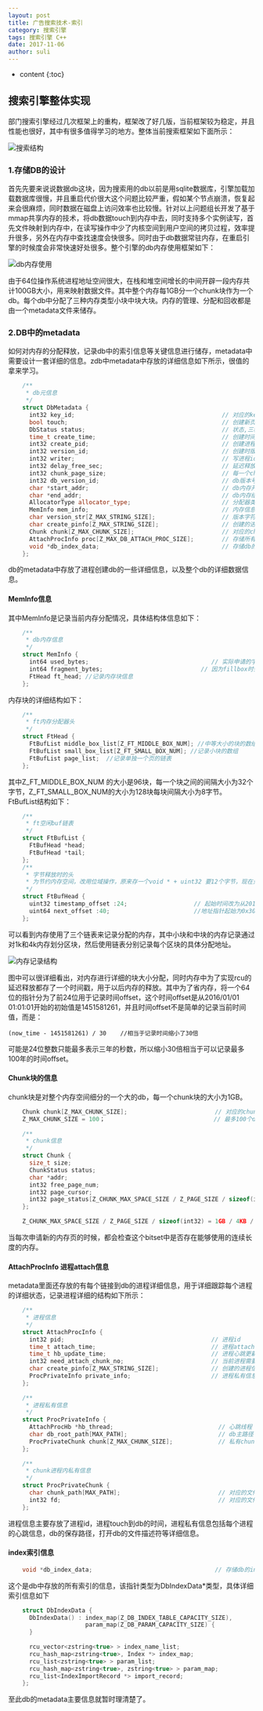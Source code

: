 ```yaml
---
layout: post
title: 广告搜索技术-索引
category: 搜索引擎
tags: 搜索引擎 C++
date: 2017-11-06
author: suli
---
```


* content
{:toc}


## 搜索引擎整体实现

部门搜索引擎经过几次框架上的重构，框架改了好几版，当前框架较为稳定，并且性能也很好，其中有很多值得学习的地方。整体当前搜索框架如下面所示：








![搜索结构](https://blog-1256080294.cos.ap-shanghai.myqcloud.com/22023529.jpg)

### 1.存储DB的设计 

首先先要来说说数据db这块，因为搜索用的db以前是用sqlite数据库，引擎加载加载数据库很慢，并且重启代价很大这个问题比较严重，假如某个节点崩溃，恢复起来会很麻烦，同时数据在磁盘上访问效率也比较慢。针对以上问题组长开发了基于mmap共享内存的技术，将db数据touch到内存中去，同时支持多个实例读写，首先文件映射到内存中，在读写操作中少了内核空间到用户空间的拷贝过程，效率提升很多，另外在内存中查找速度会快很多。同时由于db数据常驻内存，在重启引擎的时候度会非常快速好处很多。整个引擎的db内存使用框架如下：

![db内存使用](https://blog-1256080294.cos.ap-shanghai.myqcloud.com/53352274.jpg)

由于64位操作系统进程地址空间很大，在栈和堆空间增长的中间开辟一段内存共计100GB大小，用来映射数据文件。其中整个内存每1GB分一个chunk块作为一个db。每个db中分配了三种内存类型小块中块大块。内存的管理、分配和回收都是由一个metadata文件来储存。

### 2.DB中的metadata

如何对内存的分配释放，记录db中的索引信息等关键信息进行储存，metadata中需要设计一套详细的信息。zdb中metadata中存放的详细信息如下所示，很值的拿来学习。
```c++
    /**
     * db元信息
     */
    struct DbMetadata {
      int32 key_id;                                          // 对应的key_id,一个进程不允许2个key_id一样的db同时attach
      bool touch;                                            // 创建新页是否touch到内存
      DbStatus status;                                       // 状态,三种状态1，初始化，2，正在attach，3正常
      time_t create_time;                                    // 创建时间
      int32 create_pid;                                      // 创建进程id
      int32 version_id;                                      // 创建时版本号
      int32 writer;                                          // 写进程id
      int32 delay_free_sec;                                  // 延迟释放时长
      int32 chunk_page_size;                                 // 每一个chunk对应的page大小
      int32 db_version_id;                                   // db版本号，创建时写入，用于校验在不同版本的程序中是否兼容
      char *start_addr;                                      // db内存开始地址
      char *end_addr;                                        // db内存结束地址
      AllocatorType allocator_type;                          // 分配器类型
      MemInfo mem_info;                                      // 内存信息
      char version_str[Z_MAX_STRING_SIZE];                   // 版本字符串
      char create_pinfo[Z_MAX_STRING_SIZE];                  // 创建的进程信息
      Chunk chunk[Z_MAX_CHUNK_SIZE];                         // 对应的chunk信息
      AttachProcInfo proc[Z_MAX_DB_ATTACH_PROC_SIZE];        // 存储所有连接到这个db上面的所有信息
      void *db_index_data;                                   // 存储db的index信息
    };
```
db的metadata中存放了进程创建db的一些详细信息，以及整个db的详细数据信息。


#### MemInfo信息

其中MemInfo是记录当前内存分配情况，具体结构体信息如下：
```c++
    /**
     * db内存信息
     */
    struct MemInfo {
      int64 used_bytes;                                   // 实际申请的字节数
      int64 fragment_bytes;                            // 因为fillbox时会产生碎片，这里记录浪费的字节数
      FtHead ft_head; //记录内存块信息
    };
```
内存块的详细结构如下：
```c++
    /**
     * ft内存分配器头
     */
    struct FtHead {
      FtBufList middle_box_list[Z_FT_MIDDLE_BOX_NUM]; //中等大小的块的数组
      FtBufList small_box_list[Z_FT_SMALL_BOX_NUM]; //记录小块的数组
      FtBufList page_list;  //记录单独一个页的链表
    };
```
其中Z_FT_MIDDLE_BOX_NUM 的大小是96块，每一个块之间的间隔大小为32个字节，Z_FT_SMALL_BOX_NUM的大小为128块每块间隔大小为8字节。FtBufList结构如下：
```c++
    /**
     * ft空闲buf链表
     */
    struct FtBufList {
      FtBufHead *head;
      FtBufHead *tail;
    };
    /**
     * 字节释放时的头
     * 为节约内存空间，改用位域操作，原来存一个void * + uint32 要12个字节，现在只要8个字节
     */
    struct FtBufHead {
      uint32 timestamp_offset :24;                   // 起始时间改为从2016/01/01 01:01:01开始
      uint64 next_offset :40;                        //地址指针起始为0x300000000000开始
    };
```
可以看到内存使用了三个链表来记录分配的内存，其中小块和中块的内存记录通过对1k和4k内存划分区块，然后使用链表分别记录每个区块的具体分配地址。

![内存记录结构](https://blog-1256080294.cos.ap-shanghai.myqcloud.com/93510747.jpg)

图中可以很详细看出，对内存进行详细的块大小分配，同时内存中为了实现rcu的延迟释放都存了一个时间戳，用于以后内存的释放。其中为了省内存，将一个64位的指针分为了前24位用于记录时间offset，这个时间offset是从2016/01/01 01:01:01开始的初始值是1451581261，并且时间offset不是简单的记录当前时间值，而是：

    (now_time - 1451581261) / 30    //相当于记录时间缩小了30倍

可能是24位整数只能最多表示三年的秒数，所以缩小30倍相当于可以记录最多100年的时间offset。

#### Chunk块的信息

chunk块是对整个内存空间细分的一个大的db，每一个chunk块的大小为1GB。
```c++
    Chunk chunk[Z_MAX_CHUNK_SIZE];                         // 对应的chunk信息
    Z_MAX_CHUNK_SIZE = 100；                               // 最多100个db
    
    /**
     * chunk信息
     */
    struct Chunk {
      size_t size;                                                             // 大小
      ChunkStatus status;                                                      // 状态 1，未使用，2，正在attach3，正常情况
      char *addr;                                                           // 起始地址
      int32 free_page_num;                                                   // 剩余页数
      int32 page_cursor;                                                      // 游标
      int32 page_status[Z_CHUNK_MAX_SPACE_SIZE / Z_PAGE_SIZE / sizeof(int32)];  // 用一组bitset来表示页是否使用，0未使用，1使用
    };
    
    Z_CHUNK_MAX_SPACE_SIZE / Z_PAGE_SIZE / sizeof(int32) = 1GB / 4KB / 4字节    //这个长度是刚好用来记录该chunk块中所有4KB页的使用情况，相当于一个bitset的长度。
```
当每次申请新的内存页的时候，都会检查这个bitset中是否存在能够使用的连续长度的内存。

#### AttachProcInfo 进程attach信息

metadata里面还存放的有每个链接到db的进程详细信息，用于详细跟踪每个进程的详细状态，记录进程详细的结构如下所示：
```c++
    /**
     * 进程信息
     */
    struct AttachProcInfo {
      int32 pid;                                          // 进程id
      time_t attach_time;                                 // 进程attach时间
      time_t hb_update_time;                              // 进程心跳更新时间
      int32 need_attach_chunk_no;                         // 当前进程需要attach的chunk no
      char create_pinfo[Z_MAX_STRING_SIZE];               // 创建的进程信息
      ProcPrivateInfo private_info;                       // 进程私有信息，内存放在进程内存中
    };
    
    /**
     * 进程私有信息
     */
    struct ProcPrivateInfo {
      AttachProcHb *hb_thread;                              // 心跳线程
      char db_root_path[MAX_PATH];                          // db主路径
      ProcPrivateChunk chunk[Z_MAX_CHUNK_SIZE];             // 私有chunk
    };
    
    /**
     * chunk进程内私有信息
     */
    struct ProcPrivateChunk {
      char chunk_path[MAX_PATH];                            // 对应的文件路径
      int32 fd;                                             // 对应的文件句柄
    };
```
进程信息主要存放了进程id，进程touch到db的时间，进程私有信息包括每个进程的心跳信息，db的保存路径，打开db的文件描述符等详细信息。

#### index索引信息
```c++
    void *db_index_data;                                   // 存储db的index信息
```
这个是db中存放的所有索引的信息，该指针类型为DbIndexData*类型，具体详细索引信息如下
```c++
    struct DbIndexData {
      DbIndexData() : index_map(Z_DB_INDEX_TABLE_CAPACITY_SIZE),
                      param_map(Z_DB_PARAM_CAPACITY_SIZE) {
      }
    
      rcu_vector<zstring<true> > index_name_list;                       //全部索引名称
      rcu_hash_map<zstring<true>, Index *> index_map;                   //存放全部索引指针
      rcu_list<zstring<true> > param_list;                              //存放的一些chunk的参数list
      rcu_hash_map<zstring<true>, zstring<true> > param_map;            //具体的参数map数据
      rcu_list<IndexImportRecord *> import_record;                      //记录所有import更新信息
    };
```
至此db的metadata主要信息就暂时理清楚了。

    
    
    
    
